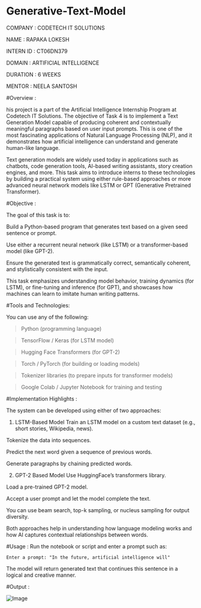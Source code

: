 # Generative-Text-Model

COMPANY : CODETECH IT SOLUTIONS

NAME : RAPAKA LOKESH

INTERN ID : CT06DN379

DOMAIN : ARTIFICIAL INTELLIGENCE

DURATION : 6 WEEKS

MENTOR : NEELA SANTOSH


#Overview :

his project is a part of the Artificial Intelligence Internship Program at Codetech IT Solutions. The objective of Task 4 is to implement a Text Generation Model capable of producing coherent and contextually meaningful paragraphs based on user input prompts. This is one of the most fascinating applications of Natural Language Processing (NLP), and it demonstrates how artificial intelligence can understand and generate human-like language.

Text generation models are widely used today in applications such as chatbots, code generation tools, AI-based writing assistants, story creation engines, and more. This task aims to introduce interns to these technologies by building a practical system using either rule-based approaches or more advanced neural network models like LSTM or GPT (Generative Pretrained Transformer).

#Objective :

The goal of this task is to:

Build a Python-based program that generates text based on a given seed sentence or prompt.

Use either a recurrent neural network (like LSTM) or a transformer-based model (like GPT-2).

Ensure the generated text is grammatically correct, semantically coherent, and stylistically consistent with the input.

This task emphasizes understanding model behavior, training dynamics (for LSTM), or fine-tuning and inference (for GPT), and showcases how machines can learn to imitate human writing patterns.

#Tools and Technologies:

You can use any of the following:

>Python (programming language)

>TensorFlow / Keras (for LSTM model)

>Hugging Face Transformers (for GPT-2)

>Torch / PyTorch (for building or loading models)

>Tokenizer libraries (to prepare inputs for transformer models)

>Google Colab / Jupyter Notebook for training and testing

#Implementation Highlights :

The system can be developed using either of two approaches:

1. LSTM-Based Model
Train an LSTM model on a custom text dataset (e.g., short stories, Wikipedia, news).

Tokenize the data into sequences.

Predict the next word given a sequence of previous words.

Generate paragraphs by chaining predicted words.

2. GPT-2 Based Model
Use HuggingFace’s transformers library.

Load a pre-trained GPT-2 model.

Accept a user prompt and let the model complete the text.

You can use beam search, top-k sampling, or nucleus sampling for output diversity.

Both approaches help in understanding how language modeling works and how AI captures contextual relationships between words.

#Usage :
Run the notebook or script and enter a prompt such as:

    Enter a prompt: "In the future, artificial intelligence will"
    
The model will return generated text that continues this sentence in a logical and creative manner.

#Output :

![Image](https://github.com/user-attachments/assets/1d9876c3-e716-41b9-afd8-a21ccc7199a2)
